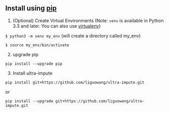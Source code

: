 ## Install  using [pip](https://pip.pypa.io/en/stable/)

1. (Optional) Create Virtual Environments (Note: `venv` is available in Python 3.3 and later. You can also use [virtualenv](https://packaging.python.org/en/latest/key_projects/#virtualenv))

 `$ python3 -m venv my_env` (will create a directory called my_env)
 
 `$ source my_env/bin/activate`

2. upgrade pip

`pip install --upgrade pip`

3. Install ultra-impute 

`pip install git+https://github.com/liguowang/ultra-impute.git`

or 

`pip install --upgrade git+https://github.com/liguowang/ultra-impute.git`
